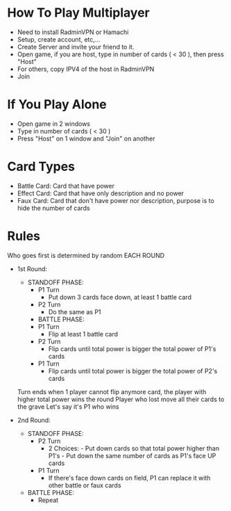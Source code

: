# How To Play Multiplayer

- Need to install RadminVPN or Hamachi
- Setup, create account, etc,...
- Create Server and invite your friend to it.
- Open game, if you are host, type in number of cards ( < 30 ), then press "Host"
- For others, copy IPV4 of the host in RadminVPN
- Join

# If You Play Alone

- Open game in 2 windows
- Type in number of cards ( < 30 )
- Press "Host" on 1 window and "Join" on another

# Card Types
- Battle Card: Card that have power
- Effect Card: Card that have only description and no power
- Faux Card: Card that don't have power nor description, purpose is to hide the number of cards

# Rules

Who goes first is determined by random EACH ROUND


- 1st Round:
	- STANDOFF PHASE:
	  	- P1 Turn
			- Put down 3 cards face down, at least 1 battle card 
		- P2 Turn
	   		- Do the same as P1
        - BATTLE PHASE:
		- P1 Turn
	   		- Flip at least 1 battle card
		- P2 Turn
			- Flip cards until total power is bigger the total power of P1's cards
	  	- P1 Turn
			- Flip cards until total power is bigger the total power of P2's cards
   	  
	Turn ends when 1 player cannot flip anymore card, the player with higher total power wins the round
	Player who lost move all their cards to the grave
	Let's say it's P1 who wins

- 2nd Round:
	- STANDOFF PHASE:
	  	- P2 Turn
	  	  	- 2 Choices: - Put down cards so that total power higher than P1's
	  	  		     - Put down the same number of cards as P1's face UP cards
	  	- P1 Turn
	  	  	- If there's face down cards on field, P1 can replace it with other battle or faux cards
   	- BATTLE PHASE:
   	  	- Repeat
